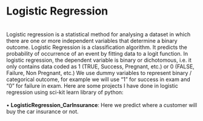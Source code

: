 # Logistic Regression
</br> Logistic regression is a statistical method for analysing a dataset in which there are one or more independent variables that determine a binary outcome. Logistic Regression is a classification algorithm.
It predicts the probability of occurrence of an event by fitting data to a logit function. In logistic regression, the dependent variable is binary or dichotomous, i.e. it only contains data coded as 1 (TRUE, Success, Pregnant, etc.) or 0 (FALSE, Failure, Non Pregnant, etc.) We use dummy variables to represent binary / categorical outcome, for example we will use “1” for success in exam and “0” for failure in exam. Here are some projects I have done in logistic regression using sci-kit learn library of python:
</br></br>
• **LogisticRegression_CarInsurance**: Here we predict where a customer will buy the car insurance or not. 
